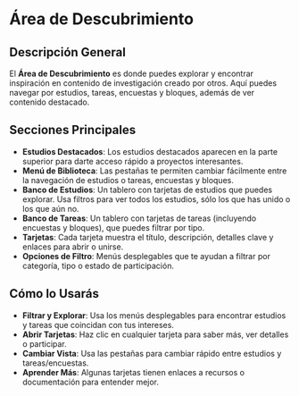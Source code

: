 # Área de Descubrimiento

## Descripción General

El **Área de Descubrimiento** es donde puedes explorar y encontrar inspiración en contenido de investigación creado por otros. Aquí puedes navegar por estudios, tareas, encuestas y bloques, además de ver contenido destacado.

## Secciones Principales

- **Estudios Destacados**: Los estudios destacados aparecen en la parte superior para darte acceso rápido a proyectos interesantes.
- **Menú de Biblioteca**: Las pestañas te permiten cambiar fácilmente entre la navegación de estudios o tareas, encuestas y bloques.
- **Banco de Estudios**: Un tablero con tarjetas de estudios que puedes explorar. Usa filtros para ver todos los estudios, sólo los que has unido o los que aún no.
- **Banco de Tareas**: Un tablero con tarjetas de tareas (incluyendo encuestas y bloques), que puedes filtrar por tipo.
- **Tarjetas**: Cada tarjeta muestra el título, descripción, detalles clave y enlaces para abrir o unirse.
- **Opciones de Filtro**: Menús desplegables que te ayudan a filtrar por categoría, tipo o estado de participación.

## Cómo lo Usarás

- **Filtrar y Explorar**: Usa los menús desplegables para encontrar estudios y tareas que coincidan con tus intereses.
- **Abrir Tarjetas**: Haz clic en cualquier tarjeta para saber más, ver detalles o participar.
- **Cambiar Vista**: Usa las pestañas para cambiar rápido entre estudios y tareas/encuestas.
- **Aprender Más**: Algunas tarjetas tienen enlaces a recursos o documentación para entender mejor.